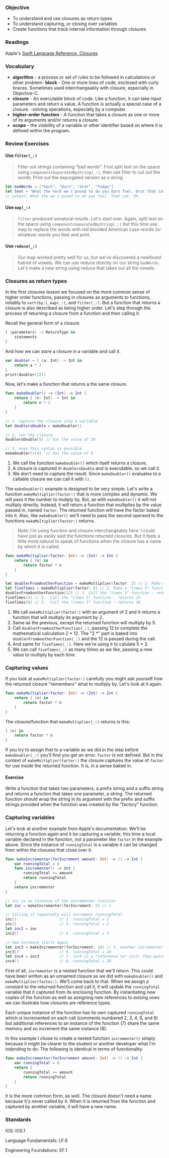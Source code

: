 ### Objective

* To understand and use closures as return types
* To understand capturing, or closing over variables
* Create functions that track internal information through closures


### Readings
Apple's [Swift Language Reference, Closures](https://developer.apple.com/library/ios/documentation/Swift/Conceptual/Swift_Programming_Language/Closures.html#//apple_ref/doc/uid/TP40014097-CH11-ID94)

### Vocabulary
- **algorithm** - a process or set of rules to be followed in calculations or other problem- **block** - One or more lines of code, enclosed with curly braces. Sometimes used interchangeably with closure, especially in Objective-C.
- **closure** - An executable block of code. Like a function, it can take input parameters and return a value. A function is actually a special case of a closure.
-solving operations, especially by a computer.
- **higher-order function** - A function that takes a closure as one or more of its arguments and/or returns a closure.
- **scope** - the visibility of a variable or other identifier based on where it is defined within the program.

### Review Exercises

#### Use `filter(_:)`

> Filter out strings containing "bad words".
> First split text on the space using ```componentsSeparatedByString(_:)```,
> then use filter to cut out the words. Print out the expurgated version as a string.

```swift
let badWords = ["heck", "darn", "drat", "fudge"]
let text = "What the heck we s'posed to do you darn fool. Drat that cat. Oh fudge."
// output: What the we s'posed to do you fool. that cat. Oh.
```

#### Use `map(_:)`

> ```filter``` produced unnatural results. Let's start over.
> Again, split text on the space using ```componentsSeparatedByString(_:)```
> but this time use map to replace the words with red blooded American cuss-words
> (or whatever words you like) and print.


#### Use `reduce(_:)`

>Our map worked pretty well for us, but we've discovered a newfound hatred of vowels.  We can use reduce directly on our string ```badWords```.  Let's make a new string using reduce that takes out all the vowels.

### Closures as return types

In the first closures lesson we focused on the more common sense of higher order functions, passing in closures as arguments to functions, notably to `sort(by:)`, `map(_:)`, and `filter(_:)`. But a function that returns a closure is also described as being higher order. Let's step through the process of returning a closure from a function and then calling it.

Recall the general form of a closure.

```swift
{ (parameters) -> ReturnType in
    statements
}
```

And how we can store a closure in a variable and call it.

```swift
var doubler = { (a: Int) -> Int in
    return a * 2
}
print(doubler(22))
```

Now, let's make a function that returns a the same closure.

```swift
func makeDoubler() -> (Int) -> Int {
    return { (n: Int) -> Int in
        return n * 2
    }
}

// 1. capture the closure into a variable
let doublersDouble = makeDoubler()

// 2. run the closure
doublersDouble(5) // has the value of 10

// 3. even this syntax is possible
makeDoubler()(4)  // has the value of 8
```

1. We call the function `makeDoubler()` which itself returns a closure.
2. A closure is captured in `doublersDouble` and is executable, so we call it.
3. We don't need to capture the result. Since `makeDoubler()` evaluates to a callable closure we can call it with `()`.

The `makeDoubler()` example is designed to be very simple. Let's write a function `makeMultiplier(factor:)` that is more complex and dynamic. We will pass it the number to muliply by. But, as with `makeDoubler()` it will not multiply directly. Instead, it will return a function that multiplies by the value passed in, named `factor`. The returned function will have the factor baked into it. Also, like `makeDoubler()` we'll need to pass the second operand to the functions `makeMultiplier(factor:)` returns.

> Note: I'm using function and closure interchangeably here. I could have just as easily said the functions returned closures. But it feels a little more natural to speak of functions when the closure has a name by which it is called.


```swift
func makeMultiplier(factor: Int) -> (Int) -> Int {
    return { (n) in
        return factor * n
    }
}

let doublerFromAnotherFunction = makeMultiplier(factor: 2) // 1. Make a "times 2" function
let fiveTimes = makeMultiplier(factor: 5) // 2. Make a "times 5" function
doublerFromAnotherFunction(12) // 3. Call the "times 2" function - returns 24
fiveTimes(3) // 4.  Call the "times 5" function - returns 15
fiveTimes(6) // 5.  Call the "times 5" function - returns 30
```

1. We call `makeMultiplier(factor:)` with an argument of 2 and it returns a function that will multiply _its_ argument by 2.
2. Same as the previous, except the returned function will multiply by 5.
3. Call `doublerFromAnotherFunction(_:)`, passing 12 to complete the mathematical calculation 2 * 12. The "2 *" part is baked into `doublerFromAnotherFunction(_:)` and the 12 is passed during the call.
4. And same for `fiveTimes(_:)`. Here we're using it to calulate 5 * 3.
5. We can call `fiveTimes(_:)` as many times as we like, passing a new value to multiply by each time.

### Capturing values

If you look at `makeMultiplier(factor:)` carefully you might ask yourself how the returned closure "remembers" what to multiply by. Let's look at it again.

```swift
func makeMultiplier(factor: Int) -> (Int) -> Int {
    return { (n) in
        return factor * n
    }
}
```

The closure/function that `makeMultiplier(_:)` returns is this:

```swift
{ (n) in
    return factor * n
}
```

If you try to assign that to a variable as we did in the step before `makeDoubler(_:)` you'll find you get an error. `factor` is not defined. But in the context of `makeMultiplier(factor:)` the closure captures the value of `factor` for use inside the returned function. It is, in a sense baked in.


#### Exercise

Write a function that takes two parameters, a prefix string and a suffix string and returns a function that takes one parameter, a string. The returned function should wrap the string in its argument with the prefix and suffix strings provided when the function was created by the "factory" function.


### Capturing variables

Let's look at another example from Apple's documentation. We'll be returning a function again and it be capturing a variable, this time a local variable declared in the function, not a parameter like `factor` in the example above. Since the instance of `runningTotal` is a variable it can be changed from within the closures that close over it.

```swift
func makeIncrementer(forIncrement amount: Int) -> () -> Int {
    var runningTotal = 0
    func incrementer() -> Int {
        runningTotal += amount
        return runningTotal
    }
    return incrementer
}

// inc is an instance of the incrementer function
let inc = makeIncrementer(forIncrement: 1) // 1.

// calling it repeatedly will increment runningTotal
inc()                   // 2. runningTotal = 1
inc()                   // 3. runningTotal = 2
let inc2 = inc
inc2()                  // 4. runningTotal = 3

// new instance starts again
let inc3 = makeIncrementer(forIncrement: 10) // 5. another incrementer
inc3()                  // 6. runningTotal = 10
let inc4 = inc3         // 7. inc4 is a *reference to* inc3: they point to the same thing
inc4()                  // 8. runningTotal = 20
```

First of all, `incrementer` is a nested function that we'll return. This could have been written as an unnamed closure as we did with `makeDoubler()` and `makeMultiplier(factor:)`. We'll come back to that. When we assign a constant to the returned function and call it, it will update the `runningTotal` variable that it captured from its enclosing function. By instantiating new copies of the function as well as assigning new references to exising ones we can illustrate how closures are reference types.

Each unique instance of the function has its own captured `runningTotal` which is incremented on each call (comments numbered 2, 3, 4, 6, and 8) but additional references to an instance of the function (7) share the same memory and so increment the same instance (8).

In this example I chose to create a nested function `incrementor()` simply because it might be clearer to the student or another developer what I'm indending to do. The following is identical in terms of functionality.

```swift
func makeIncrementer(forIncrement amount: Int) -> () -> Int {
    var runningTotal = 0
    return {
        runningTotal += amount
        return runningTotal
    }
}
```

It is the more common form, as well. The closure doesn't need a name because it's never called by it. When it is returned from the function and captured by another variable, it will have a new name.


### Standards

IOS: IOS.1

Language Fundamentals: LF.6

Engineering Foundations: EF.1
